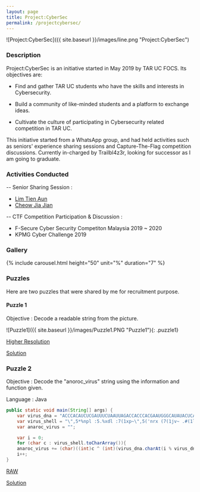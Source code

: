 ```yaml
---
layout: page
title: Project:CyberSec
permalink: /projectcybersec/
---
```


![Project:CyberSec]({{ site.baseurl }}/images/line.png "Project:CyberSec")

### Description

Project:CyberSec is an initiative started in May 2019 by TAR UC FOCS. Its objectives are:

- Find and gather TAR UC students who have the skills and interests in Cybersecurity. 

- Build a community of like-minded students and a platform to exchange ideas. 

- Cultivate the culture of participating in Cybersecurity related competition in TAR UC.

This initiative started from a WhatsApp group, and had held activities such as seniors' experience sharing sessions and Capture-The-Flag competition discussions. Currently in-charged by Trailbl4z3r, looking for successor as I am going to graduate.

### Activities Conducted

-- Senior Sharing Session : 
- [Lim Tien Aun](https://www.linkedin.com/in/tien-aun-lim-bab8471b3/)
- [Cheow Jia Jian](https://www.linkedin.com/in/jay-cheow-593b10112/)

-- CTF Competition Participation & Discussion : 
- F-Secure Cyber Security Competiton Malaysia 2019 ~ 2020
- KPMG Cyber Challenge 2019


### Gallery

{% include carousel.html height="50" unit="%" duration="7" %}

### Puzzles

Here are two puzzles that were shared by me for recruitment purpose.

#### Puzzle 1

Objective : Decode a readable string from the picture.

![Puzzle1]({{ site.baseurl }}/images/Puzzle1.PNG "Puzzle1"){: .puzzle1}

[Higher Resolution](/images/Puzzle1.PNG)

[Solution](/images/Answer1.png)

### Puzzle 2

Objective : Decode the "anoroc_virus" string using the information and function given.

Language : Java

```java
public static void main(String[] args) {
	var virus_dna = "ACCCACAUCUCGAUUUCUAAUUAGACCACCCACGAAUGGGCAUAUACUCACAUCAGCAUUUCAAACUAGACUACACACGAGUGGGCCUAC";
	var virus_shell = "\",5*%npl :5.%xdl :7(1xp~\",5('nrx (7(1jv~ .#(1lrl .5(1np~ .#<1npx\",#(#lrl\",7*%nvx$:1.#nrl";
	var anaroc_virus = "";

	var i = 0;
	for (char c : virus_shell.toCharArray()){
	anaroc_virus += (char)((int)c ^ (int)(virus_dna.charAt(i % virus_dna.length())));
	i++;
}
```

[RAW](/file/puzzle2.txt)

[Solution](/images/Answer2.png)
